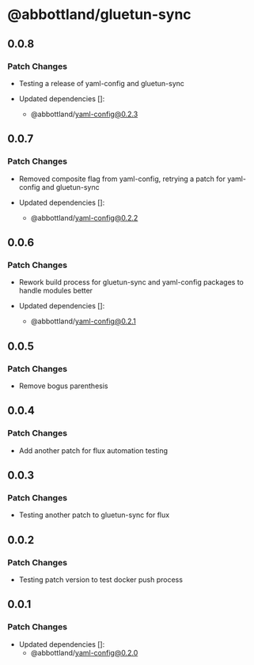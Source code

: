 # @abbottland/gluetun-sync

## 0.0.8

### Patch Changes

- Testing a release of yaml-config and gluetun-sync

- Updated dependencies []:
  - @abbottland/yaml-config@0.2.3

## 0.0.7

### Patch Changes

- Removed composite flag from yaml-config, retrying a patch for yaml-config and gluetun-sync

- Updated dependencies []:
  - @abbottland/yaml-config@0.2.2

## 0.0.6

### Patch Changes

- Rework build process for gluetun-sync and yaml-config packages to handle modules better

- Updated dependencies []:
  - @abbottland/yaml-config@0.2.1

## 0.0.5

### Patch Changes

- Remove bogus parenthesis

## 0.0.4

### Patch Changes

- Add another patch for flux automation testing

## 0.0.3

### Patch Changes

- Testing another patch to gluetun-sync for flux

## 0.0.2

### Patch Changes

- Testing patch version to test docker push process

## 0.0.1

### Patch Changes

- Updated dependencies []:
  - @abbottland/yaml-config@0.2.0
